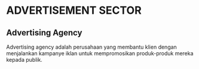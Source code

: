 # ADVERTISEMENT SECTOR

## Advertising Agency

Advertising agency adalah perusahaan yang membantu klien dengan menjalankan kampanye iklan untuk mempromosikan produk-produk mereka kepada publik.